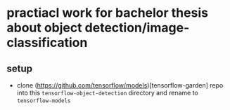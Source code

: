 # practiacl work for bachelor thesis about object detection/image-classification 

## setup
* clone (https://github.com/tensorflow/models)[tensorflow-garden] repo into this `tensorflow-object-detection` directory and rename to `tensorflow-models`